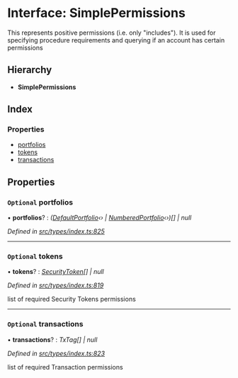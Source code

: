 # Interface: SimplePermissions

This represents positive permissions (i.e. only "includes"). It is used
  for specifying procedure requirements and querying if an account has certain
  permissions

## Hierarchy

* **SimplePermissions**

## Index

### Properties

* [portfolios](simplepermissions.md#optional-portfolios)
* [tokens](simplepermissions.md#optional-tokens)
* [transactions](simplepermissions.md#optional-transactions)

## Properties

### `Optional` portfolios

• **portfolios**? : *([DefaultPortfolio](../classes/defaultportfolio.md)‹› | [NumberedPortfolio](../classes/numberedportfolio.md)‹›)[] | null*

*Defined in [src/types/index.ts:825](https://github.com/PolymathNetwork/polymesh-sdk/blob/44d12f59/src/types/index.ts#L825)*

___

### `Optional` tokens

• **tokens**? : *[SecurityToken](../classes/securitytoken.md)[] | null*

*Defined in [src/types/index.ts:819](https://github.com/PolymathNetwork/polymesh-sdk/blob/44d12f59/src/types/index.ts#L819)*

list of required Security Tokens permissions

___

### `Optional` transactions

• **transactions**? : *TxTag[] | null*

*Defined in [src/types/index.ts:823](https://github.com/PolymathNetwork/polymesh-sdk/blob/44d12f59/src/types/index.ts#L823)*

list of required Transaction permissions
